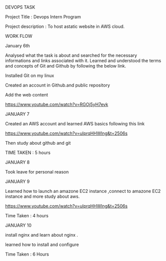 DEVOPS TASK

Project Title : Devops Intern Program

Project description : To host astatic website in AWS cloud.

WORK FLOW

January 6th

Analysed what the task is about and searched for the necessary informations and links associated with it. Learned and understood the terms and concepts of Git and Github by following the below link.


Installed Git on my linux

Created an account in Github.and public repository

Add the web content

 https://www.youtube.com/watch?v=RGOj5yH7evk
 

JANUARY 7


Created an AWS account and learned AWS basics following this link

https://www.youtube.com/watch?v=ulprqHHWlng&t=2506s

Then study about github and git

TIME TAKEN : 5 hours





JANUARY 8

Took leave for personal reason

JANUARY 9

Learned how to launch an amazone EC2 instance ,connect to amazone EC2 instance and more study about aws.


 https://www.youtube.com/watch?v=ulprqHHWlng&t=2506s
 
 Time Taken : 4 hours
 
 
JANUARY 10

install nginx and learn about nginx .

learned how to install and configure

Time Taken : 6 Hours

 
 
